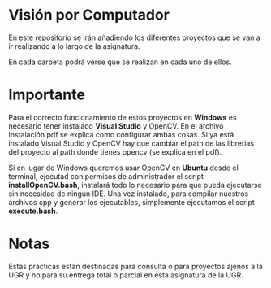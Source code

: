 # Visión por Computador

En este repositorio se irán añadiendo los diferentes proyectos que se van a ir realizando a lo largo de la asignatura.

En cada carpeta podrá verse que se realizan en cada uno de ellos.

# Importante

Para el correcto funcionamiento de estos proyectos en **Windows** es necesario tener instalado **Visual Studio** y OpenCV. En el archivo Instalación.pdf se explica como configurar ambas cosas.
Si ya está instalado Visual Studio y OpenCV hay que cambiar el path de las librerias del proyecto al path donde tienes opencv (se explica en el pdf).

Si en lugar de Windows queremos usar OpenCV en **Ubuntu** desde el terminal, ejecutad con permisos de administrador el script **installOpenCV.bash**, instalará todo lo necesario para que pueda ejecutarse sin necesidad de ningún IDE. Una vez instalado, para compilar nuestros archivos cpp y generar los ejecutables, simplemente ejecutamos el script **execute.bash**.


# Notas 

Estás prácticas están destinadas para consulta o para proyectos ajenos a la UGR y no para su entrega total o parcial en esta asignatura de la UGR.

